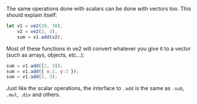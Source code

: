 The same operations done with scalars can be done with vectors too. This should explain itself:

```js
let v1 = ve2(20, 30),
    v2 = ve2(2, 3),
    sum = v1.add(v2);
```

Most of these functions in ve2 will convert whatever you give it to a vector (such as arrays, objects, etc...):

```js
sum = v1.add([2, 3]);
sum = v1.add({ x:2, y:3 });
sum = v1.add(2, 3);
```

Just like the scalar operations, the interface to `.add` is the same as `.sub`, `.mul`, `.div` and others.
